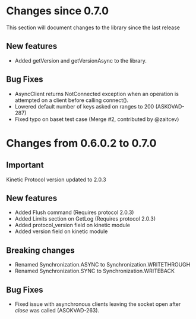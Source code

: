 Changes since 0.7.0
===================
This section will document changes to the library since the last release

## New features
- Added getVersion and getVersionAsync to the library.

## Bug Fixes
- AsyncClient returns NotConnected exception when an operation is attempted on a client before calling connect().
- Lowered default number of keys asked on ranges to 200 (ASKOVAD-287)
- Fixed typo on baset test case (Merge #2, contributed by @zaitcev)

Changes from 0.6.0.2 to 0.7.0
=============================

## Important
Kinetic Protocol version updated to 2.0.3

## New features
- Added Flush command (Requires protocol 2.0.3)
- Added Limits section on GetLog (Requires protocol 2.0.3)
- Added protocol_version field on kinetic module
- Added version field on kinetic module

## Breaking changes
- Renamed Synchronization.ASYNC to Synchronization.WRITETHROUGH
- Renamed Synchronization.SYNC to Synchronization.WRITEBACK

## Bug Fixes
- Fixed issue with asynchronous clients leaving the socket open after _close_ was called (ASOKVAD-263).
